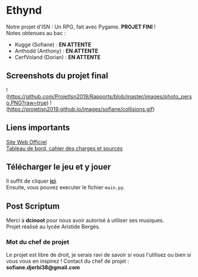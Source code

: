 # Ethynd
Notre projet d'ISN : Un RPG, fait avec Pygame. **PROJET FINI** !  
Notes obtenues au bac :  
- Kugge (Sofiane) : **EN ATTENTE**  
- Anthodd (Anthony) : **EN ATTENTE**  
- CerfVoland (Dorian) : **EN ATTENTE**

## Screenshots du projet final
!(https://github.com/ProjetIsn2019/Rapports/blob/master/images/photo_perso.PNG?raw=true)
!(https://projetisn2019.github.io/images/sofiane/collisions.gif)

## Liens importants
[Site Web Officiel](https://projetisn2019.github.io/)  
[Tableau de bord, cahier des charges et sources](https://github.com/ProjetIsn2019/Rapports/blob/master/RECAPITULATIF.md) 

## Télécharger le jeu et y jouer
Il suffit de cliquer **[ici](https://github.com/ProjetIsn2019/Ethynd/archive/master.zip)**.  
Ensuite, vous pouvez executer le fichier `main.py`.

## Post Scriptum
Merci à **dcinoot** pour nous avoir autorisé à utiliser ses musiques.  
Projet réalisé au lycée Aristide Bergès.
### Mot du chef de projet
Le projet est libre de droit, je serais ravi de savoir si vous l'utilisez ou bien si vous vous en inspirez !
Contact du chef de projet : __sofiane.djerbi38@gmail.com__
